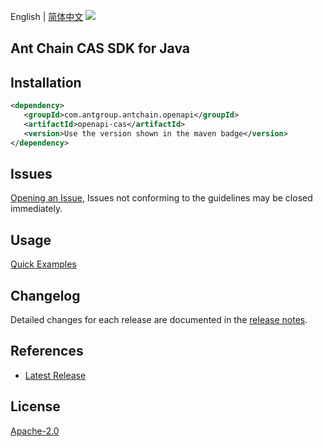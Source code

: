 English | [简体中文](README-CN.md)
![](https://aliyunsdk-pages.alicdn.com/icons/AlibabaCloud.svg)

## Ant Chain CAS SDK for Java

## Installation

```xml
<dependency>
   <groupId>com.antgroup.antchain.openapi</groupId>
   <artifactId>openapi-cas</artifactId>
   <version>Use the version shown in the maven badge</version>
</dependency>
```

## Issues
[Opening an Issue](https://github.com/alipay/antchain-openapi-prod-sdk/issues/new), Issues not conforming to the guidelines may be closed immediately.

## Usage
[Quick Examples](https://github.com/alipay/antchain-openapi-prod-sdk/blob/master/docs/0-Examples-EN.md#quick-examples)

## Changelog
Detailed changes for each release are documented in the [release notes](./ChangeLog.txt).

## References
* [Latest Release](https://github.com/alipay/antchain-openapi-prod-sdk/)

## License
[Apache-2.0](http://www.apache.org/licenses/LICENSE-2.0)
